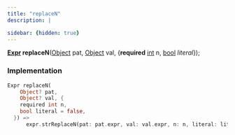 ```yaml
---
title: "replaceN"
description: |

sidebar: {hidden: true}
---
```

<span class="dart-code"><strong>[Expr] replaceN</strong>(<span class="nobr">[Object] pat</span>, <span class="nobr">[Object] val</span>, {<span class="nobr"><strong>required</strong> [int] n</span>, <span class="nobr">[bool] <i>literal</i></span>});</span>


### Implementation
```dart
Expr replaceN(
    Object? pat,
    Object? val, {
    required int n,
    bool literal = false,
  }) =>
      expr.strReplaceN(pat: pat.expr, val: val.expr, n: n, literal: literal);
```

[Expr]: /reference/classes/expr/
[Object]: https://api.flutter.dev/flutter/dart-core/Object-class.html
[int]: https://api.flutter.dev/flutter/dart-core/int-class.html
[bool]: https://api.flutter.dev/flutter/dart-core/bool-class.html